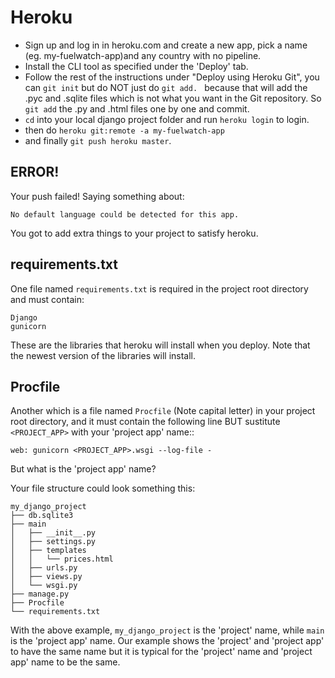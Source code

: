 Heroku
======

- Sign up and log in in heroku.com and create a new app, pick a name (eg. my-fuelwatch-app)and any country with no pipeline.
- Install the CLI tool as specified under the 'Deploy' tab.
- Follow the rest of the instructions under "Deploy using Heroku Git", you can `git init` but do NOT just do `git add. ` because that will add the .pyc and .sqlite files which is not what you want in the Git repository. So `git add` the .py and .html files one by one and commit.
- `cd` into your local django project folder and run `heroku login` to login.
- then do `heroku git:remote -a my-fuelwatch-app`
- and finally `git push heroku master`.

ERROR!
------

Your push failed! Saying something about:

    No default language could be detected for this app.

You got to add extra things to your project to satisfy heroku.


requirements.txt
----------------

One file named `requirements.txt` is required in the project root directory and must contain:

    Django
    gunicorn

These are the libraries that heroku will install when you deploy. Note that the newest version of the libraries will install.


Procfile
--------

Another which is a file named `Procfile` (Note capital letter) in your project root directory, and it must contain the following line BUT sustitute `<PROJECT_APP>` with your 'project app' name::

    web: gunicorn <PROJECT_APP>.wsgi --log-file -

But what is the 'project app' name?

Your file structure could look something this:

    my_django_project
    ├── db.sqlite3
    ├── main
    │   ├── __init__.py
    │   ├── settings.py
    │   ├── templates
    │   │   └── prices.html
    │   ├── urls.py
    │   ├── views.py
    │   └── wsgi.py
    ├── manage.py
    ├── Procfile
    └── requirements.txt

With the above example, `my_django_project` is the 'project' name, while `main` is the 'project app' name. Our example shows the 'project' and 'project app' to have the same name but it is typical for the 'project' name and 'project app' name to be the same.
